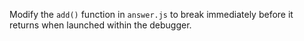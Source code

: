 Modify the `add()` function in `answer.js` to break immediately before it returns when launched within the debugger.
